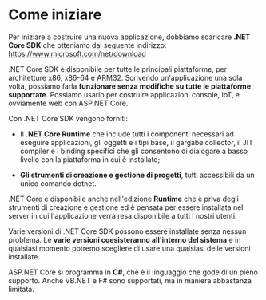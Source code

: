 # Come iniziare

Per iniziare a costruire una nuova applicazione, dobbiamo scaricare **.NET Core SDK** che otteniamo dal seguente indirizzo: https://www.microsoft.com/net/download

.NET Core SDK è disponibile per tutte le principali piattaforme, per architetture x86, x86-64 e ARM32. Scrivendo un'applicazione una sola volta, possiamo farla **funzionare senza modifiche su tutte le piattaforme supportate**. Possiamo usarlo per costruire applicazioni console, IoT, e ovviamente web con ASP.NET Core.

Con .NET Core SDK vengono forniti:

* Il **.NET Core Runtime** che include tutti i componenti necessari ad eseguire applicazioni, gli oggetti e i tipi base, il gargabe collector, il JIT compiler e i binding specifici che gli consentono di dialogare a basso livello con la piattaforma in cui è installato;

* **Gli strumenti di creazione e gestione di progetti**, tutti accessibili da un unico comando dotnet.

.NET Core è disponibile anche nell'edizione **Runtime** che è priva degli strumenti di creazione e gestione ed è pensata per essere installata nel server in cui l'applicazione verrà resa disponibile a tutti i nostri utenti.

Varie versioni di .NET Core SDK possono essere installate senza nessun problema. Le **varie versioni coesisteranno all'interno del sistema** e in qualsiasi momento potremo scegliere di usare una qualsiasi delle versioni installate.

ASP.NET Core si programma in **C#**, che è il linguaggio che gode di un pieno supporto. Anche VB.NET e F# sono supportati, ma in maniera abbastanza limitata.